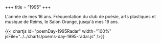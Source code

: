 +++
title = "1995"
+++

L'année de mes 16 ans. Fréquentation du club de poésie, arts plastiques et musique de Reims, le Salon Orange, jusqu'à mes 19 ans.

{{< chartjs id="poemDay-1995Radar" width="100%" jsFile="../../charts/poems-day-1995-radar.js" />}}